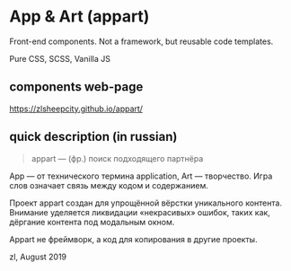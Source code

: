 # App &amp; Art (appart)

Front-end components.
Not a framework, but
reusable code templates.

Pure CSS, SCSS, Vanilla JS


## components web-page

https://zlsheepcity.github.io/appart/


## quick description (in russian)

> appart — (фр.) поиск подходящего партнёра

App — от технического термина application, Art — творчество. Игра слов означает связь между кодом и содержанием.

Проект appart создан для упрощённой вёрстки уникального контента. Внимание уделяется ликвидации «некрасивых» ошибок, таких как, дёргание контента под модальным окном.

Appart не фреймворк, а код для копирования в другие проекты.

zl, August 2019
